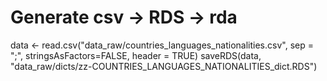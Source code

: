 # Generate csv -> RDS -> rda 

data <- read.csv("data_raw/countries_languages_nationalities.csv", sep = ";", stringsAsFactors=FALSE, header = TRUE)
saveRDS(data, "data_raw/dicts/zz-COUNTRIES_LANGUAGES_NATIONALITIES_dict.RDS")
